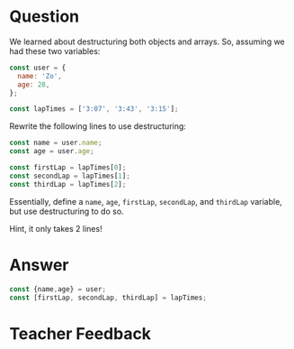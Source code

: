 # Question
We learned about destructuring both objects and arrays. So, assuming we had these two variables:
```js
const user = {
  name: 'Zo',
  age: 28,
};

const lapTimes = ['3:07', '3:43', '3:15'];
```

Rewrite the following lines to use destructuring:
```js
const name = user.name;
const age = user.age;

const firstLap = lapTimes[0];
const secondLap = lapTimes[1];
const thirdLap = lapTimes[2];
```
Essentially, define a `name`, `age`, `firstLap`, `secondLap`, and `thirdLap` variable, but use destructuring to do so.

Hint, it only takes 2 lines!

# Answer
```js
const {name,age} = user;
const [firstLap, secondLap, thirdLap] = lapTimes;
```

# Teacher Feedback